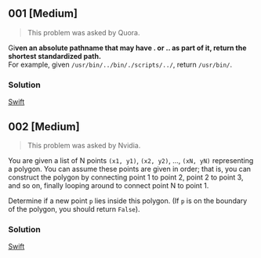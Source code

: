 ## 001 [Medium]
> This problem was asked by Quora.

Gi**ven an absolute pathname that may have . or .. as part of it, return the shortest standardized path.**  
For example, given `/usr/bin/../bin/./scripts/../`, return `/usr/bin/`.

### Solution
[Swift](../solutions/medium/001.swift)

## 002 [Medium]
> This problem was asked by Nvidia.

You are given a list of N points `(x1, y1)`, `(x2, y2)`, ..., `(xN, yN)` representing a polygon. You can assume these points are given in order; that is, you can construct the polygon by connecting point 1 to point 2, point 2 to point 3, and so on, finally looping around to connect point N to point 1. 

Determine if a new point `p` lies inside this polygon. (If `p` is on the boundary of the polygon, you should return `False`).

### Solution
[Swift](../solutions/medium/002.swift)